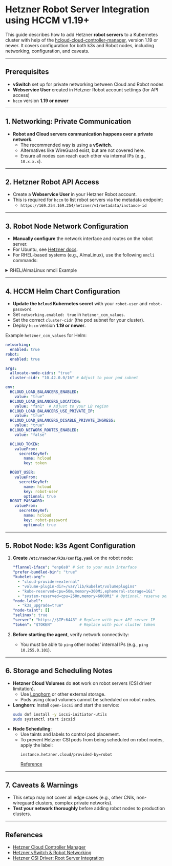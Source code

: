 # Hetzner Robot Server Integration using HCCM v1.19+

This guide describes how to add Hetzner **robot servers** to a Kubernetes cluster with help of the [hcloud-cloud-controller-manager](https://github.com/hetznercloud/hcloud-cloud-controller-manager), version 1.19 or newer.
It covers configuration for both k3s and Robot nodes, including networking, configuration, and caveats.

---

## Prerequisites

- **vSwitch** set up for private networking between Cloud and Robot nodes
- **Webservice User** created in Hetzner Robot account settings (for API access)
- `hccm` version **1.19 or newer**

---

## 1. Networking: Private Communication

- **Robot and Cloud servers communication happens over a private network.**
    - The recommended way is using a **vSwitch**.
    - Alternatives like WireGuard exist, but are not covered here.
    - Ensure all nodes can reach each other via internal IPs (e.g., `10.x.x.x`).

---

## 2. Hetzner Robot API Access

- Create a **Webservice User** in your Hetzner Robot account.
- This is required for `hccm` to list robot servers via the metadata endpoint:
    - `https://169.254.169.254/hetzner/v1/metadata/instance-id`

---

## 3. Robot Node Network Configuration

- **Manually configure** the network interface and routes on the robot server.
- For Ubuntu, see [Hetzner docs](https://docs.hetzner.com/cloud/networks/connect-dedi-vswitch#persistent-example-configurations).
- For RHEL-based systems (e.g., AlmaLinux), use the following `nmcli` commands:

<details>
<summary>RHEL/AlmaLinux nmcli Example</summary>

Assumptions (change these to your values!):
- vSwitch subnet: `10.1.0.0/24`
- vSwitch ID: `4022`
- Main interface: `enp6s0`

```bash
nmcli connection add type vlan con-name vlan4022 ifname vlan4022 vlan.parent enp6s0 vlan.id 4022

nmcli connection modify vlan4022 802-3-ethernet.mtu 1400
nmcli connection modify vlan4022 ipv4.addresses '10.1.0.2/24'
nmcli connection modify vlan4022 ipv4.gateway '10.1.0.1'
nmcli connection modify vlan4022 ipv4.method manual
# Route all 10.x IPs through the vSwitch gateway
nmcli connection modify vlan4022 +ipv4.routes "10.0.0.0/8 10.1.0.1"

# Apply the config
nmcli connection down vlan4022
nmcli connection up vlan4022
```

</details>

---

## 4. HCCM Helm Chart Configuration

- **Update the `hcloud` Kubernetes secret** with your `robot-user` and `robot-password`.
- Set `networking.enabled: true` in `hetzner_ccm_values`.
- Set the correct `cluster-cidr` (the pod subnet for your cluster).
- Deploy `hccm` version **1.19 or newer**.

Example `hetzner_ccm_values` for Helm:

```yaml
networking:
  enabled: true
robot:
  enabled: true

args:
  allocate-node-cidrs: "true"
  cluster-cidr: "10.42.0.0/16" # Adjust to your pod subnet

env:
  HCLOUD_LOAD_BALANCERS_ENABLED:
    value: "true"
  HCLOUD_LOAD_BALANCERS_LOCATION:
    value: "fsn1"  # Adjust to your LB region
  HCLOUD_LOAD_BALANCERS_USE_PRIVATE_IP:
    value: "true"
  HCLOUD_LOAD_BALANCERS_DISABLE_PRIVATE_INGRESS:
    value: "true"
  HCLOUD_NETWORK_ROUTES_ENABLED:
    value: "false"

  HCLOUD_TOKEN:
    valueFrom:
      secretKeyRef:
        name: hcloud
        key: token

  ROBOT_USER:
    valueFrom:
      secretKeyRef:
        name: hcloud
        key: robot-user
        optional: true
  ROBOT_PASSWORD:
    valueFrom:
      secretKeyRef:
        name: hcloud
        key: robot-password
        optional: true
```

---

## 5. Robot Node: k3s Agent Configuration

1. **Create `/etc/rancher/k3s/config.yaml`** on the robot node:

    ```yaml
    "flannel-iface": "enp6s0" # Set to your main interface
    "prefer-bundled-bin": "true"
    "kubelet-arg":
      - "cloud-provider=external"
      - "volume-plugin-dir=/var/lib/kubelet/volumeplugins"
      - "kube-reserved=cpu=50m,memory=300Mi,ephemeral-storage=1Gi"
      - "system-reserved=cpu=250m,memory=6000Mi" # Optional: reserve some space for system
    "node-label":
      - "k3s_upgrade=true"
    "node-taint": []
    "selinux": true
    "server": "https://$IP:6443" # Replace with your API server IP
    "token": "$TOKEN"            # Replace with your cluster token
    ```

2. **Before starting the agent**, verify network connectivity:
    - You must be able to `ping` other nodes' internal IPs (e.g., `ping 10.255.0.101`).

---

## 6. Storage and Scheduling Notes

- **Hetzner Cloud Volumes** do **not** work on robot servers (CSI driver limitation).
    - Use [Longhorn](https://longhorn.io/) or other external storage.
    - Pods using cloud volumes cannot be scheduled on robot nodes.
- **Longhorn**: Install `open-iscsi` and start the service:
    ```bash
    sudo dnf install -y iscsi-initiator-utils
    sudo systemctl start iscsid
    ```
- **Node Scheduling**:
    - Use taints and labels to control pod placement.
    - To prevent Hetzner CSI pods from being scheduled on robot nodes, apply the label:
        ```
        instance.hetzner.cloud/provided-by=robot
        ```
      [Reference](https://github.com/hetznercloud/csi-driver/blob/main/docs/kubernetes/README.md#integration-with-root-servers)

---

## 7. Caveats & Warnings

- This setup may not cover all edge cases (e.g., other CNIs, non-wireguard clusters, complex private networks).
- **Test your network thoroughly** before adding robot nodes to production clusters.

---

## References

- [Hetzner Cloud Controller Manager](https://github.com/hetznercloud/hcloud-cloud-controller-manager)
- [Hetzner vSwitch & Robot Networking](https://docs.hetzner.com/cloud/networks/connect-dedi-vswitch)
- [Hetzner CSI Driver: Root Server Integration](https://github.com/hetznercloud/csi-driver/blob/main/docs/kubernetes/README.md#integration-with-root-servers)
